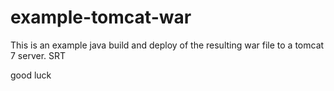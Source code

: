 # example-tomcat-war

This is an example java build and deploy of the resulting
war file to a tomcat 7 server. SRT

good luck
